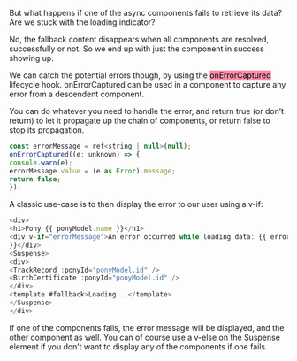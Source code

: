 But what happens if one of the async components fails to retrieve its data? Are we stuck with the loading indicator?

No, the fallback content disappears when all components are resolved, successfully or not. So we end up with just the component in success showing up.

We can catch the potential errors though, by using the <mark style="background: #FF5582A6;">onErrorCaptured</mark> lifecycle hook. onErrorCaptured can be used in a component to capture any error from a descendent component.

You can do whatever you need to handle the error, and return true (or don’t return) to let it propagate up the chain of components, or return false to stop its propagation.

```js
const errorMessage = ref<string | null>(null);
onErrorCaptured((e: unknown) => {
console.warn(e);
errorMessage.value = (e as Error).message;
return false;
});
```

A classic use-case is to then display the error to our user using a v-if:

```js
<div>
<h1>Pony {{ ponyModel.name }}</h1>
<div v-if="errorMessage">An error occurred while loading data: {{ errorMessage
}}</div>
<Suspense>
<div>
<TrackRecord :ponyId="ponyModel.id" />
<BirthCertificate :ponyId="ponyModel.id" />
</div>
<template #fallback>Loading...</template>
</Suspense>
</div>
```

If one of the components fails, the error message will be displayed, and the other component as well. You can of course use a v-else on the Suspense element if you don’t want to display any of the components if one fails.

